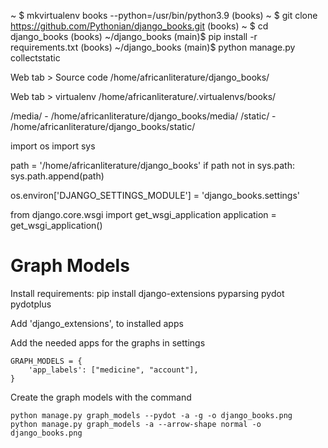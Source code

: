 ~ $ mkvirtualenv books --python=/usr/bin/python3.9
(books) ~ $ git clone https://github.com/Pythonian/django_books.git
(books) ~ $ cd django_books
(books) ~/django_books (main)$ pip install -r requirements.txt
(books) ~/django_books (main)$ python manage.py collectstatic

Web tab > Source code
/home/africanliterature/django_books/ 

Web tab > virtualenv
/home/africanliterature/.virtualenvs/books/

/media/ - /home/africanliterature/django_books/media/
/static/ - /home/africanliterature/django_books/static/

import os
import sys

path = '/home/africanliterature/django_books'
if path not in sys.path:
    sys.path.append(path)

os.environ['DJANGO_SETTINGS_MODULE'] = 'django_books.settings'

from django.core.wsgi import get_wsgi_application
application = get_wsgi_application()

# Graph Models

Install requirements: pip install django-extensions pyparsing pydot pydotplus

Add 'django_extensions', to installed apps

Add the needed apps for the graphs in settings

    GRAPH_MODELS = {
        'app_labels': ["medicine", "account"],
    }

Create the graph models with the command
    
    python manage.py graph_models --pydot -a -g -o django_books.png
    python manage.py graph_models -a --arrow-shape normal -o django_books.png
